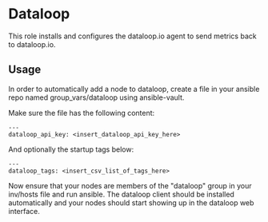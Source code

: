 # Dataloop


This role installs and configures the dataloop.io agent to send
metrics back to dataloop.io.

## Usage

In order to automatically add a node to dataloop, create a file in
your ansible repo named group_vars/dataloop using ansible-vault.

Make sure the file has the following content:

```
---
dataloop_api_key: <insert_dataloop_api_key_here>
```

And optionally the startup tags below:

```
---
dataloop_tags: <insert_csv_list_of_tags_here>
```

Now ensure that your nodes are members of the "dataloop" group in your
inv/hosts file and run ansible. The dataloop client should be
installed automatically and your nodes should start showing up in the
dataloop web interface.
